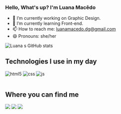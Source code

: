 ### Hello, What's up? I'm Luana Macêdo


- 🔭 I’m currently working on Graphic Design.
- 🌱 I’m currently learning Front-end.
- 📫 How to reach me: luanamacedo.dg@gmail.com
- 😄 Pronouns: she/her

![Luana s GitHub stats](https://github-readme-stats.vercel.app/api?username=luanamaced0&show_icons=true&theme=dark)

## Technologies I use in my day

<div style="display: inline_block">
  <img align="center" alt="html5" src="https://img.shields.io/badge/HTML5-E34F26?style=for-the-badge&logo=html5&logoColor=white" />
  <img align="center" alt="css" src="https://img.shields.io/badge/CSS3-1572B6?style=for-the-badge&logo=css3&logoColor=white" />
  <img align="center" alt="js" src="https://img.shields.io/badge/JavaScript-F7DF1E?style=for-the-badge&logo=javascript&logoColor=black" />
</div><br/>

  
  ## Where you can find me
 
<div> 
   <a href="behance.net/luanaamacdo" target="_blank"><img src="https://img.shields.io/badge/-Behance-blue?style=for-the-badge&logo=behance&logoColor=white" target="_blank"></a>
    <a href = "mailto:luanamacedo.dg@gmail.com"><img src="https://img.shields.io/badge/-Gmail-%23333?style=for-the-badge&logo=gmail&logoColor=white" target="_blank"></a>
  <a href="https://www.linkedin.com/in/luana-macêd0/" target="_blank"><img src="https://img.shields.io/badge/-LinkedIn-%230077B5?style=for-the-badge&logo=linkedin&logoColor=white" target="_blank"></a> 
  
</div>
